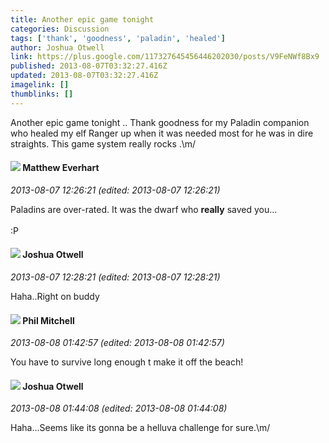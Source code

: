 ```yaml
---
title: Another epic game tonight 
categories: Discussion
tags: ['thank', 'goodness', 'paladin', 'healed']
author: Joshua Otwell
link: https://plus.google.com/117327645456446202030/posts/V9FeNWf8Bx9
published: 2013-08-07T03:32:27.416Z
updated: 2013-08-07T03:32:27.416Z
imagelink: []
thumblinks: []
---
```


Another epic game tonight .. Thank goodness for my Paladin companion who healed my elf Ranger up when it was needed most for he was in dire straights. This game system really rocks .\m/
<div id='comment z12zc1spasukdtc5c04cjns53pqjfhq5wik'>
  <h4><img src='{{site.baseurl}}//images/avatars/115610991532630554135_photo.jpg'> Matthew Everhart</h4>
      <p><cite>2013-08-07 12:26:21 (edited: 2013-08-07 12:26:21)</cite></p>
        <p>Paladins are over-rated. It was the dwarf who <b>really</b> saved you...<br /><br />:P</p>
</div>
        

<div id='comment z12zc1spasukdtc5c04cjns53pqjfhq5wik'>
  <h4><img src='{{site.baseurl}}//images/avatars/117327645456446202030_photo.jpg'> Joshua Otwell</h4>
      <p><cite>2013-08-07 12:28:21 (edited: 2013-08-07 12:28:21)</cite></p>
        <p>Haha..Right on buddy</p>
</div>
        

<div id='comment z12zc1spasukdtc5c04cjns53pqjfhq5wik'>
  <h4><img src='{{site.baseurl}}//images/avatars/101592849302751864503_photo.jpg'> Phil Mitchell</h4>
      <p><cite>2013-08-08 01:42:57 (edited: 2013-08-08 01:42:57)</cite></p>
        <p>You have to survive long enough t make it off the beach!</p>
</div>
        

<div id='comment z12zc1spasukdtc5c04cjns53pqjfhq5wik'>
  <h4><img src='{{site.baseurl}}//images/avatars/117327645456446202030_photo.jpg'> Joshua Otwell</h4>
      <p><cite>2013-08-08 01:44:08 (edited: 2013-08-08 01:44:08)</cite></p>
        <p>Haha...Seems like its gonna be a helluva challenge for sure.\m/</p>
</div>
        